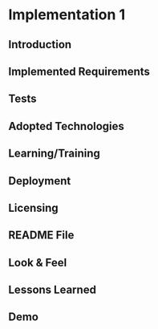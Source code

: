 # Implementation 1

## Introduction

## Implemented Requirements

## Tests

## Adopted Technologies

## Learning/Training

## Deployment

## Licensing

## README File

## Look & Feel

## Lessons Learned

## Demo
